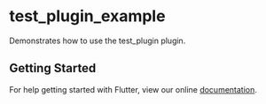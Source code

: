 # test_plugin_example

Demonstrates how to use the test_plugin plugin.

## Getting Started

For help getting started with Flutter, view our online
[documentation](https://flutter.io/).
